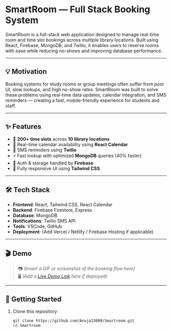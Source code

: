 # SmartRoom — Full Stack Booking System

SmartRoom is a full-stack web application designed to manage real-time room and time slot bookings across multiple library locations. Built using React, Firebase, MongoDB, and Twilio, it enables users to reserve rooms with ease while reducing no-shows and improving database performance.

---

## 💡 Motivation

Booking systems for study rooms or group meetings often suffer from poor UI, slow lookups, and high no-show rates. SmartRoom was built to solve these problems using real-time data updates, calendar integration, and SMS reminders — creating a fast, mobile-friendly experience for students and staff.

---

## ✨ Features

- 📅 **200+ time slots** across **10 library locations**
- 📆 Real-time calendar availability using **React Calendar**
- 💬 SMS reminders using **Twilio**
- ⚡ Fast lookup with optimized **MongoDB** queries (40% faster)
- 🔐 Auth & storage handled by **Firebase**
- 📱 Fully responsive UI using **Tailwind CSS**

---

## 🛠️ Tech Stack

- **Frontend**: React, Tailwind CSS, React Calendar  
- **Backend**: Firebase Firestore, Express  
- **Database**: MongoDB  
- **Notifications**: Twilio SMS API  
- **Tools**: VSCode, GitHub  
- **Deployment**: (Add Vercel / Netlify / Firebase Hosting if applicable)

---

## 🎬 Demo

> 📷 *(Insert a GIF or screenshot of the booking flow here)*  
> 🖥️ *(Add a [Live Demo Link](#) here if deployed)*

---

## 🚀 Getting Started

1. Clone this repository:
   ```bash
   git clone https://github.com/Anuja13009/Smartroom.git
   cd Smartroom

